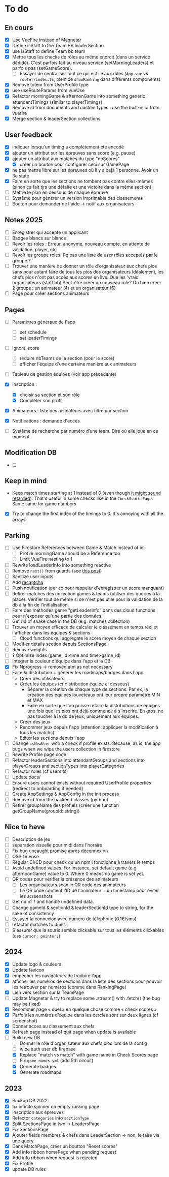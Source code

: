 # To do

## En cours

- [x] Use VueFire instead of Magnetar
- [x] Define isStaff to the Team BB leaderSection
- [x] use isStaff to define Team bb team
- [x] Mettre tous les checks de rôles au même endroit (dans un service dédidé). C'est parfois fait au niveau service (setMorningLeaders) et parfois pas (setGameScore).
  - [ ] Essayer de centraliser tout ce qui est lié aux rôles (`App.vue` vs `router/index.ts`, plein de `showRanking` dans différents components)
- [x] Remove totem from UserProfile type
- [x] use useRouteParams from vueUse
- [x] Refactor morningGame & afternonGame into something generic : attendantTimings (similar to playerTimings)
- [x] Remove id from documents and custom types : use the built-in id from vuefire
- [x] Merge section & leaderSection collections

## User feedback

- [x] indiquer lorsqu'un timing a complétement été encodé
- [x] ajouter un attribut sur les épreuves sans score (e.g. pause)
- [x] ajouter un attribut aux matches du type "noScores"
  - [x] créer un bouton pour configurer ceci sur GamePage
- [x] ne pas mettre libre sur les épreuves où il y a déjà 1 personne. Avoir un 3e state
- [x] Faire en sorte que les sections ne tombent pas contre elles-mêmes (sinon ça fait tjrs une défaite et une victoire dans la même section)
- [ ] Mettre le plan en dessous de chaque épreuve
- [ ] Système pour générer un version imprimable des classements
- [ ] Bouton pour demander de l'aide -> notif aux organisateurs

## Notes 2025

- [ ] Enregistrer qui accepte un applicant
- [ ] Badges blancs sur blancs
- [ ] Revoir les roles : Erreur, anonyme, nouveau compte, en attente de validation, player, etc
- [ ] Revoir les groupe roles. Pq pas une liste de user rôles acceptés par le groupe ?
- [ ] Trouver une manière de donner un rôle d'organisateur aux chefs pios sans pour autant faire de tous les pios des organisateurs
      Idéalement, les chefs pios n'ont pas accès aux scores en live. Que les 'vrais' organisateurs (staff bb)
      Peut-être créer un nouveau role?
      Ou bien créer 2 groups : un animateur (4) et un organisateur (6)
- [ ] Page pour créer sections animateurs

## Pages

- [ ] Paramètres généraux de l'app

  - [ ] set schedule
  - [ ] set leaderTimings

- [ ] ignore_score

  - [ ] réduire nbTeams de la section (pour le score)
  - [ ] afficher l'équipe d'une certaine manière aux animateurs

- [ ] Tableau de gestion équipes (voir app précédente)
- [x] Inscription :
  - [x] choisir sa section et son rôle
  - [x] Compléter son profil
- [x] Animateurs : liste des animateurs avec filtre par section
- [x] Notifications : demande d'accès
- [ ] Système de recherche par numéro d’une team. Dire où elle joue en ce moment

## Modification DB

- [ ]

## Keep in mind

- Keep match times starting at 1 instead of 0 (even though [it might sound retarded](https://preview.redd.it/iwnqgrrbls5z.png?auto=webp&s=746c0b97fbb5ba8effbe596ad9f2e5c38832bea2)). That's useful in some checks like in the `CheckScoresPage`. Same same for game numbers
- [x] Try to change the first index of the timings to 0. It's annoying with all the arrays

## Parking

- [ ] Use Firestore References between Game & Match instead of id.
  - [ ] Profile morningGame should be a Reference too
  - [ ] Limit VueFire nesting to 1
- [ ] Rewrite loadLeaderInfo into something reactive
- [ ] Remove `next()` from guards (see [this post](https://router.vuejs.org/guide/advanced/navigation-guards.html#Optional-third-argument-next))
- [ ] Sanitize user inputs
- [ ] Add [recaptcha](https://firebase.google.com/docs/app-check/web/recaptcha-provider?authuser=1&hl=fr)
- [ ] Push notification (par ex pour rappeler d'enregistrer un score manquant)
- [ ] Retirer matches des collection games & teams (utiliser des queries à la place). Vérifier tout de même si ce n'est pas utile pour la validation de la db à la fin de l'initialisation.
- [ ] Faire des méthodes genre "getLeaderInfo" dans des cloud functions pour n'exposer qu'une partie des données.
- [ ] Get rid of snake case in the DB (e.g. matches collection)
- [ ] Trouver un moyen efficace de calculer le classement en temps réel et l'afficher dans les équipes & sections
  - [ ] Cloud functions qui aggregate le score moyen de chaque section
- [ ] Modifier détails section depuis SectionsPage
- [ ] Remove weights
- [ ] ? Optimize index (game_id>time and time>game_id)
- [ ] Intégrer la couleur d'équipe dans l'app et la DB
- [x] Fix Nprogress -> removed atm as not necessary
- [ ] Faire la distribution + générer les roadmaps/badges dans l'app
  - Créer des utilisateurs
  - Créer les équipes (cf distribution équipe ci dessous)
    - Séparer la création de chaque type de sections. Par ex, la création des équipes louveteaux ont leur propre paramètre MIN et MAX
    - Faire en sorte que l'on puisse refaire la distributions de équipes une fois que les pios ont déjà commencé à s'inscrire. En gros, ne pas toucher à la db de jeux, uniquement aux équipes.
  - Créer des jeux
  - Renommer jeux depuis l'app (attention: appliquer la modification à tous les matchs)
  - Editer les sections depuis l'app
- [ ] Change `isNewUser` with a check if profile exists. Because, as is, the app bugs when we wipe the users collection in firestore
- [ ] Rewrite Profile page code
- [ ] Refactor leaderSections into attendantGroups and sections into playerGroups and sectionTypes into playerCategories
- [ ] Refactor roles (cf users.ts)
- [ ] Update docs/
- [ ] Ensure users cannot exists without required UserProfile properties (redirect to onboarding if needed)
- [ ] Create AppSettings & AppConfig in the init process
- [ ] Remove id from the backend classes (python)
- [ ] Retirer groupName des profiels (créer une function getGroupName(groupId: string))

## Nice to have

- [ ] Description de jeu
- [ ] séparation visuelle pour midi dans l'horaire
- [ ] Fix bug uncaught promise après déconnexion
- [ ] OSS License
- [ ] Regular CI/CD pour check qu'un npm i fonctionne à travers le temps
- [ ] Avoid undefined values.
      For instance, set default game (e.g. afternoonGame) value to 0. Where 0 means no game is set yet.
- [ ] QR codes pour vérifier la présence des animateurs
  - [ ] Les organisateurs scan le QR code des animateurs
  - [ ] Le QR code contient l'ID de l'animateur + un timestamp pour éviter les screenshots
- [ ] Get rid of `?` and handle undefined data.
- [ ] Change gameId & sectionId & leaderSectionId type to string, for the sake of consistency
- [ ] Essayer la connexion avec numéro de téléphone (0.1€/sms)
- [ ] refactor matches to duels
- [ ] S'assurer que la souris semble clickable sur tous les éléments clickables (css `cursor: pointer;`)

## 2024

- [x] Update logo & couleurs
- [x] Update favicon
- [x] empêcher les navigateurs de traduire l’app
- [x] afficher les numéros de sections dans la liste des sections pour pouvoir les retrouver par numéros (comme dans RankingPage)
- [x] Lien vers section sur la TeamPage
- [ ] Update Magnetar & try to replace some .stream() with .fetch() (the bug may be fixed)
- [x] Renommer page « duel » en quelque chose comme « check scores »
- [x] Parfois les numéros d’équipe dans les cercles sont sur deux lignes (cf screenshot)
- [x] Donner acces au classement aux chefs
- [x] Refresh page instead of quit page when update is available
- [ ] Build new DB
  - [ ] Donner le rôle d'organisateur aux chefs pios lors de la config
  - [ ] wipe auth user db firebase
  - [x] Replace "match vs match" with game name in Check Scores page
  - [ ] Fix `game_names.yml` (add 5th circuit)
  - [x] Generate badges
  - [x] Generate roadmaps

## 2023

- [x] Backup DB 2022
- [x] fix infinite spinner on empty ranking page
- [x] Inscription aux épreuves
- [x] Refactor `categories` into `sectionType`
- [x] Split SectionsPage in two -> LeadersPage
- [x] Fix SectionsPage
- [x] Ajouter fields membres & chefs dans LeaderSection -> non, le faire via une query
- [x] Dans MatchPage, créer un boutton "Reset scores"
- [x] Add info ribbon homePage when pending request
- [x] Add info ribbon when request is rejected
- [x] Fix Profile
- [x] update DB rules
